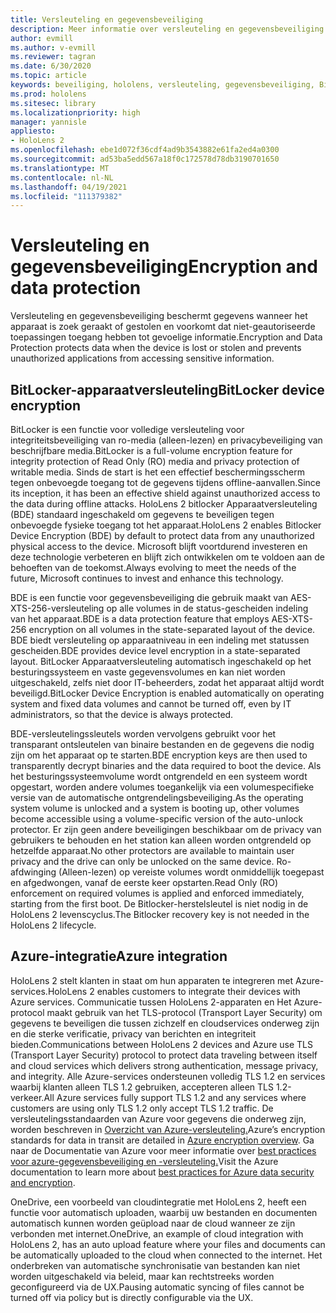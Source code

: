 ```yaml
---
title: Versleuteling en gegevensbeveiliging
description: Meer informatie over versleuteling en gegevensbeveiliging op HoloLens 2 apparaten, waaronder BitLocker en Azure-integratie.
author: evmill
ms.author: v-evmill
ms.reviewer: tagran
ms.date: 6/30/2020
ms.topic: article
keywords: beveiliging, hololens, versleuteling, gegevensbeveiliging, BitLocker-apparaat, BitLocker, bitlocker, bitlocker-versleuteling, azure-integratie,
ms.prod: hololens
ms.sitesec: library
ms.localizationpriority: high
manager: yannisle
appliesto:
- HoloLens 2
ms.openlocfilehash: ebe1d072f36cdf4ad9b3543882e61fa2ed4a0300
ms.sourcegitcommit: ad53ba5edd567a18f0c172578d78db3190701650
ms.translationtype: MT
ms.contentlocale: nl-NL
ms.lasthandoff: 04/19/2021
ms.locfileid: "111379382"
---
```

# <a name="encryption-and-data-protection"></a><span data-ttu-id="a41d9-104">Versleuteling en gegevensbeveiliging</span><span class="sxs-lookup"><span data-stu-id="a41d9-104">Encryption and data protection</span></span>

<span data-ttu-id="a41d9-105">Versleuteling en gegevensbeveiliging beschermt gegevens wanneer het apparaat is zoek geraakt of gestolen en voorkomt dat niet-geautoriseerde toepassingen toegang hebben tot gevoelige informatie.</span><span class="sxs-lookup"><span data-stu-id="a41d9-105">Encryption and Data Protection protects data when the device is lost or stolen and prevents unauthorized applications from accessing sensitive information.</span></span>

## <a name="bitlocker-device-encryption"></a><span data-ttu-id="a41d9-106">BitLocker-apparaatversleuteling</span><span class="sxs-lookup"><span data-stu-id="a41d9-106">BitLocker device encryption</span></span>

<span data-ttu-id="a41d9-107">BitLocker is een functie voor volledige versleuteling voor integriteitsbeveiliging van ro-media (alleen-lezen) en privacybeveiliging van beschrijfbare media.</span><span class="sxs-lookup"><span data-stu-id="a41d9-107">BitLocker is a full-volume encryption feature for integrity protection of Read Only (RO) media and privacy protection of writable media.</span></span>  <span data-ttu-id="a41d9-108">Sinds de start is het een effectief beschermingsscherm tegen onbevoegde toegang tot de gegevens tijdens offline-aanvallen.</span><span class="sxs-lookup"><span data-stu-id="a41d9-108">Since its inception, it has been an effective shield against unauthorized access to the data during offline attacks.</span></span> <span data-ttu-id="a41d9-109">HoloLens 2 bitlocker Apparaatversleuteling (BDE) standaard ingeschakeld om gegevens te beveiligen tegen onbevoegde fysieke toegang tot het apparaat.</span><span class="sxs-lookup"><span data-stu-id="a41d9-109">HoloLens 2 enables Bitlocker Device Encryption (BDE) by default to protect data from any unauthorized physical access to the device.</span></span> <span data-ttu-id="a41d9-110">Microsoft blijft voortdurend investeren en deze technologie verbeteren en blijft zich ontwikkelen om te voldoen aan de behoeften van de toekomst.</span><span class="sxs-lookup"><span data-stu-id="a41d9-110">Always evolving to meet the needs of the future, Microsoft continues to invest and enhance this technology.</span></span>

<span data-ttu-id="a41d9-111">BDE is een functie voor gegevensbeveiliging die gebruik maakt van AES-XTS-256-versleuteling op alle volumes in de status-gescheiden indeling van het apparaat.</span><span class="sxs-lookup"><span data-stu-id="a41d9-111">BDE is a data protection feature that employs AES-XTS-256 encryption on all volumes in the state-separated layout of the device.</span></span> <span data-ttu-id="a41d9-112">BDE biedt versleuteling op apparaatniveau in een indeling met statussen gescheiden.</span><span class="sxs-lookup"><span data-stu-id="a41d9-112">BDE provides device level encryption in a state-separated layout.</span></span> <span data-ttu-id="a41d9-113">BitLocker Apparaatversleuteling automatisch ingeschakeld op het besturingssysteem en vaste gegevensvolumes en kan niet worden uitgeschakeld, zelfs niet door IT-beheerders, zodat het apparaat altijd wordt beveiligd.</span><span class="sxs-lookup"><span data-stu-id="a41d9-113">BitLocker Device Encryption is enabled automatically on operating system and fixed data volumes and cannot be turned off, even by IT administrators, so that the device is always protected.</span></span>

<span data-ttu-id="a41d9-114">BDE-versleutelingssleutels worden vervolgens gebruikt voor het transparant ontsleutelen van binaire bestanden en de gegevens die nodig zijn om het apparaat op te starten.</span><span class="sxs-lookup"><span data-stu-id="a41d9-114">BDE encryption keys are then used to transparently decrypt binaries and the data required to boot the device.</span></span> <span data-ttu-id="a41d9-115">Als het besturingssysteemvolume wordt ontgrendeld en een systeem wordt opgestart, worden andere volumes toegankelijk via een volumespecifieke versie van de automatische ontgrendelingsbeveiliging.</span><span class="sxs-lookup"><span data-stu-id="a41d9-115">As the operating system volume is unlocked and a system is booting up, other volumes become accessible using a volume-specific version of the auto-unlock protector.</span></span> <span data-ttu-id="a41d9-116">Er zijn geen andere beveiligingen beschikbaar om de privacy van gebruikers te behouden en het station kan alleen worden ontgrendeld op hetzelfde apparaat.</span><span class="sxs-lookup"><span data-stu-id="a41d9-116">No other protectors are available to maintain user privacy and the drive can only be unlocked on the same device.</span></span> <span data-ttu-id="a41d9-117">Ro-afdwinging (Alleen-lezen) op vereiste volumes wordt onmiddellijk toegepast en afgedwongen, vanaf de eerste keer opstarten.</span><span class="sxs-lookup"><span data-stu-id="a41d9-117">Read Only (RO) enforcement on required volumes is applied and enforced immediately, starting from the first boot.</span></span> <span data-ttu-id="a41d9-118">De Bitlocker-herstelsleutel is niet nodig in de HoloLens 2 levenscyclus.</span><span class="sxs-lookup"><span data-stu-id="a41d9-118">The Bitlocker recovery key is not needed in the HoloLens 2 lifecycle.</span></span>

## <a name="azure-integration"></a><span data-ttu-id="a41d9-119">Azure-integratie</span><span class="sxs-lookup"><span data-stu-id="a41d9-119">Azure integration</span></span> 

<span data-ttu-id="a41d9-120">HoloLens 2 stelt klanten in staat om hun apparaten te integreren met Azure-services.</span><span class="sxs-lookup"><span data-stu-id="a41d9-120">HoloLens 2 enables customers to integrate their devices with Azure services.</span></span> <span data-ttu-id="a41d9-121">Communicatie tussen HoloLens 2-apparaten en Het Azure-protocol maakt gebruik van het TLS-protocol (Transport Layer Security) om gegevens te beveiligen die tussen zichzelf en cloudservices onderweg zijn en die sterke verificatie, privacy van berichten en integriteit bieden.</span><span class="sxs-lookup"><span data-stu-id="a41d9-121">Communications between HoloLens 2 devices and Azure use TLS (Transport Layer Security) protocol to protect data traveling between itself and cloud services which delivers strong authentication, message privacy, and integrity.</span></span> <span data-ttu-id="a41d9-122">Alle Azure-services ondersteunen volledig TLS 1.2 en services waarbij klanten alleen TLS 1.2 gebruiken, accepteren alleen TLS 1.2-verkeer.</span><span class="sxs-lookup"><span data-stu-id="a41d9-122">All Azure services fully support TLS 1.2 and any services where customers are using only TLS 1.2 only accept TLS 1.2 traffic.</span></span> <span data-ttu-id="a41d9-123">De versleutelingsstandaarden van Azure voor gegevens die onderweg zijn, worden beschreven in [Overzicht van Azure-versleuteling.](https://docs.microsoft.com/azure/security/fundamentals/encryption-overview)</span><span class="sxs-lookup"><span data-stu-id="a41d9-123">Azure’s encryption standards for data in transit are detailed in [Azure encryption overview](https://docs.microsoft.com/azure/security/fundamentals/encryption-overview).</span></span> <span data-ttu-id="a41d9-124">Ga naar de Documentatie van Azure voor meer informatie over [best practices voor azure-gegevensbeveiliging en -versleuteling.](https://docs.microsoft.com/azure/security/fundamentals/data-encryption-best-practices)</span><span class="sxs-lookup"><span data-stu-id="a41d9-124">Visit the Azure documentation to learn more about [best practices for Azure data security and encryption](https://docs.microsoft.com/azure/security/fundamentals/data-encryption-best-practices).</span></span> 

<span data-ttu-id="a41d9-125">OneDrive, een voorbeeld van cloudintegratie met HoloLens 2, heeft een functie voor automatisch uploaden, waarbij uw bestanden en documenten automatisch kunnen worden geüpload naar de cloud wanneer ze zijn verbonden met internet.</span><span class="sxs-lookup"><span data-stu-id="a41d9-125">OneDrive, an example of cloud integration with HoloLens 2, has an auto upload feature where your files and documents can be automatically uploaded to the cloud when connected to the internet.</span></span> <span data-ttu-id="a41d9-126">Het onderbreken van automatische synchronisatie van bestanden kan niet worden uitgeschakeld via beleid, maar kan rechtstreeks worden geconfigureerd via de UX.</span><span class="sxs-lookup"><span data-stu-id="a41d9-126">Pausing automatic syncing of files cannot be turned off via policy but is directly configurable via the UX.</span></span> 
